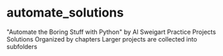 # automate_solutions
 "Automate the Boring Stuff with Python" by Al Sweigart Practice Projects Solutions
 Organized by chapters
 Larger projects are collected into subfolders 
